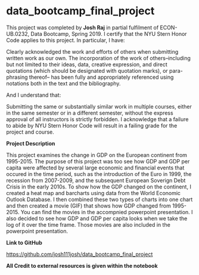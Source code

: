 # data_bootcamp_final_project

This project was completed by **Josh Raj** in partial fulfilment of ECON-UB.0232, Data Bootcamp, Spring 2019. I certify that the NYU Stern Honor Code applies to this project. In particular, I have:

Clearly acknowledged the work and efforts of others when submitting written work as our own. The incorporation of the work of others–including but not limited to their ideas, data, creative expression, and direct quotations (which should be designated with quotation marks), or para- phrasing thereof– has been fully and appropriately referenced using notations both in the text and the bibliography.

And I understand that:

Submitting the same or substantially similar work in multiple courses, either in the same semester or in a different semester, without the express approval of all instructors is strictly forbidden.
I acknowledge that a failure to abide by NYU Stern Honor Code will result in a failing grade for the project and course.

**Project Description**


This project examines the change in GDP on the European continent from 1995-2015. The purpose of this project was too see how GDP and GDP per capita were affected by several large economic and financial events that occured in the time period, such as the introduction of the Euro in 1999, the recession from 2007-2009, and the subsequent European Soverign Debt Crisis in the early 2010s. To show how the GDP changed on the continent, I created a heat map and barcharts using data from the World Economic Outlook Database. I then combined these two types of charts into one chart and then created a movie (GIF) that shows how GDP changed from 1995-2015. You can find the movies in the accompnied powerpoint presentation. I also decided to see how GDP and GDP per capita looks when we take the log of it over the time frame. Those movies are also included in the powerpoint presentation. 


**Link to GitHub**

https://github.com/josh111josh/data_bootcamp_final_project


**All Credit to external resources is given within the notebook**
